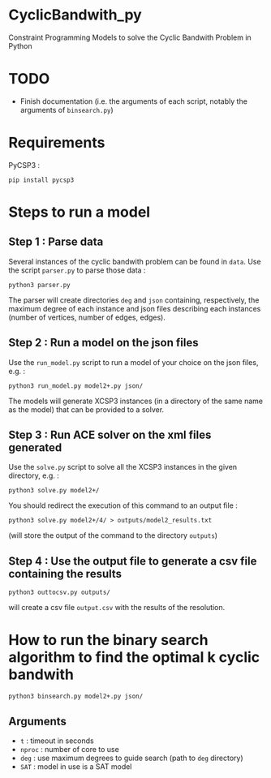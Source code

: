 # CyclicBandwith_py
Constraint Programming Models to solve the Cyclic Bandwith Problem in Python

# TODO
* Finish documentation (i.e. the arguments of each script, notably the
  arguments of `binsearch.py`)

# Requirements
PyCSP3 :
```
pip install pycsp3
```


# Steps to run a model

## Step 1 : Parse data

Several instances of the cyclic bandwith problem can be found in `data`.
Use the script `parser.py` to parse those data :
```
python3 parser.py
```
The parser will create directories `deg` and `json` containing, respectively,
the maximum degree of each instance and json files describing each instances
(number of vertices, number of edges, edges).

## Step 2 : Run a model on the json files 

Use the `run_model.py` script to run a model of your choice on the json 
files, e.g. :
```
python3 run_model.py model2+.py json/
```
The models will generate XCSP3 instances (in a directory of the same name as
the model) that can be provided to a solver.

## Step 3 : Run ACE solver on the xml files generated

Use the `solve.py` script to solve all the XCSP3 instances in the given
directory, e.g. :
```
python3 solve.py model2+/
```

You should redirect the execution of this command to an output file :
```
python3 solve.py model2+/4/ > outputs/model2_results.txt
```
(will store the output of the command to the directory `outputs`)

## Step 4 : Use the output file to generate a csv file containing the results
```
python3 outtocsv.py outputs/
```
will create a csv file `output.csv` with the results of the resolution.


# How to run the binary search algorithm to find the optimal k cyclic bandwith
```
python3 binsearch.py model2+.py json/
```

## Arguments
* `t` : timeout in seconds
* `nproc` : number of core to use
* `deg` : use maximum degrees to guide search (path to `deg` directory)
* `SAT` : model in use is a SAT model

